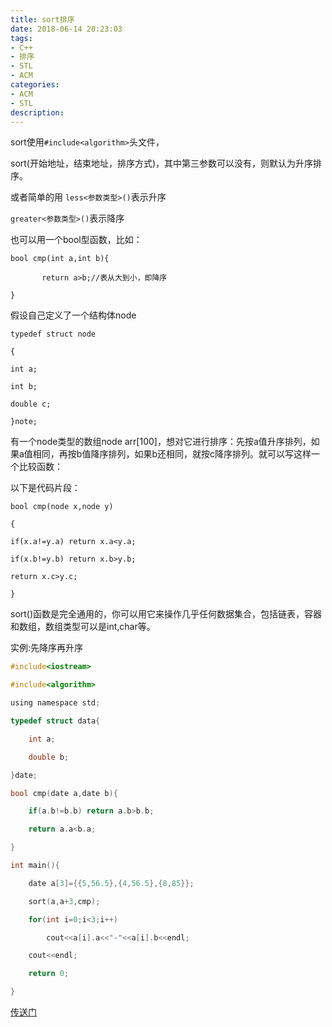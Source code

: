 ```yaml
---
title: sort排序
date: 2018-06-14 20:23:03
tags:
- C++
- 排序
- STL
- ACM
categories:
- ACM
- STL
description:
---
```


sort使用`#include<algorithm>`头文件，

sort(开始地址，结束地址，排序方式)，其中第三参数可以没有，则默认为升序排序。

或者简单的用
`less<参数类型>()`表示升序

`greater<参数类型>()`表示降序

也可以用一个bool型函数，比如：
```
bool cmp(int a,int b){

       return a>b;//表从大到小，即降序

}
```

假设自己定义了一个结构体node
```
typedef struct node

{

int a;

int b;

double c;

}note;
```

有一个node类型的数组node arr[100]，想对它进行排序：先按a值升序排列，如果a值相同，再按b值降序排列，如果b还相同，就按c降序排列。就可以写这样一个比较函数：

以下是代码片段：
```
bool cmp(node x,node y)

{

if(x.a!=y.a) return x.a<y.a;

if(x.b!=y.b) return x.b>y.b;

return x.c>y.c;

}
```

sort()函数是完全通用的，你可以用它来操作几乎任何数据集合，包括链表，容器和数组，数组类型可以是int,char等。

实例:先降序再升序
```c
#include<iostream>

#include<algorithm>

using namespace std;

typedef struct data{

    int a;

    double b;

}date;

bool cmp(date a,date b){

    if(a.b!=b.b) return a.b>b.b;

    return a.a<b.a;

}

int main(){

    date a[3]={{5,56.5},{4,56.5},{8,85}};

    sort(a,a+3,cmp);

    for(int i=0;i<3;i++)

        cout<<a[i].a<<"-"<<a[i].b<<endl;

    cout<<endl;

    return 0;

}​​​​
```
[传送门](https://weibo.com/ttarticle/p/show?id=2309404237869425234111&mod=zwenzhang)